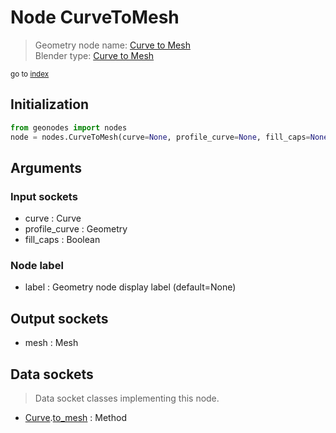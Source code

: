 
# Node CurveToMesh

> Geometry node name: [Curve to Mesh](https://docs.blender.org/manual/en/latest/modeling/geometry_nodes/material/curve_to_mesh.html)<br>
  Blender type: [Curve to Mesh](https://docs.blender.org/api/current/bpy.types.GeometryNodeCurveToMesh.html)
  
<sub>go to [index](/docs/index.md)</sub>

## Initialization

```python
from geonodes import nodes
node = nodes.CurveToMesh(curve=None, profile_curve=None, fill_caps=None, label=None)
```



## Arguments


### Input sockets

- curve : Curve
- profile_curve : Geometry
- fill_caps : Boolean

### Node label

- label : Geometry node display label (default=None)

## Output sockets

- mesh : Mesh

## Data sockets

> Data socket classes implementing this node.
  
  
- [Curve](/docs/sockets/Curve.md).[to_mesh](/docs/sockets/Curve.md#to_mesh) : Method
  
